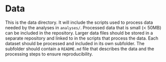 # Data

This is the data directory. It will include the scripts used to process data needed by the analyses in `analyses/`. Processed data that is small (< 50MB) can be included in the repository. Larger data files should be stored in a separate repository and linked to in the scripts that process the data. Each dataset should be processed and included in its own subfolder. The subfolder should contain a `README.md` file that describes the data and the processing steps to ensure reproducibility.
